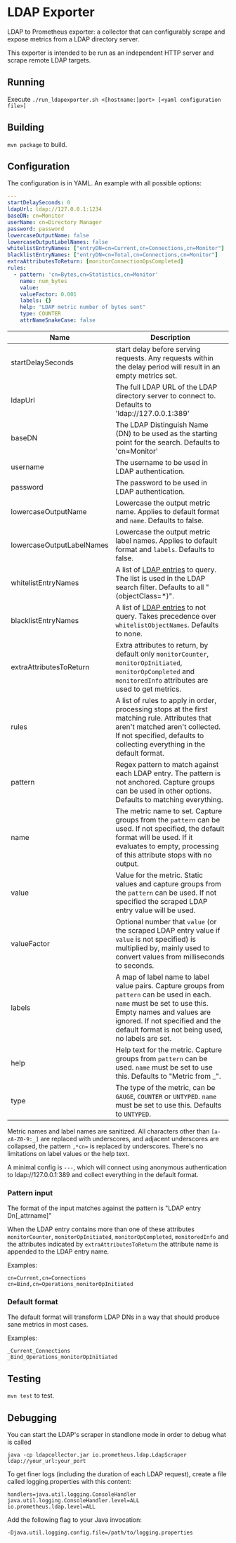 LDAP Exporter
=====

LDAP to Prometheus exporter: a collector that can configurably scrape and expose metrics from a LDAP directory server.

This exporter is intended to be run as an independent HTTP server and scrape remote LDAP targets.

## Running

Execute `./run_ldapexporter.sh <[hostname:]port> [<yaml configuration file>]` 

## Building

`mvn package` to build.

## Configuration
The configuration is in YAML. An example with all possible options:
```yaml
---
startDelaySeconds: 0
ldapUrl: ldap://127.0.0.1:1234
baseDN: cn=Monitor
userName: cn=Directory Manager
password: password
lowercaseOutputName: false
lowercaseOutputLabelNames: false
whitelistEntryNames: ["entryDN=cn=Current,cn=Connections,cn=Monitor"]
blacklistEntryNames: ["entryDN=cn=Total,cn=Connections,cn=Monitor"]
extraAttributesToReturn: [monitorConnectionOpsCompleted]
rules:
  - pattern: 'cn=Bytes,cn=Statistics,cn=Monitor'
    name: num_bytes
    value: 
    valueFactor: 0.001
    labels: {}
    help: "LDAP metric number of bytes sent"
    type: COUNTER
    attrNameSnakeCase: false
```
Name     | Description
---------|------------
startDelaySeconds | start delay before serving requests. Any requests within the delay period will result in an empty metrics set.
ldapUrl  | The full LDAP URL of the LDAP directory server to connect to. Defaults to 'ldap://127.0.0.1:389'
baseDN   | The LDAP Distinguish Name (DN) to be used as the starting point for the search. Defaults to 'cn=Monitor'
username | The username to be used in LDAP authentication.
password | The password to be used in LDAP authentication.
lowercaseOutputName | Lowercase the output metric name. Applies to default format and `name`. Defaults to false.
lowercaseOutputLabelNames | Lowercase the output metric label names. Applies to default format and `labels`. Defaults to false.
whitelistEntryNames | A list of [LDAP entries](https://tools.ietf.org/html/rfc4512#section-2.3) to query. The list is used in the LDAP search filter. Defaults to all "(objectClass=*)".
blacklistEntryNames | A list of [LDAP entries](https://tools.ietf.org/html/rfc4512#section-2.3) to not query. Takes precedence over `whitelistObjectNames`. Defaults to none.
extraAttributesToReturn | Extra attributes to return, by default only `monitorCounter`, `monitorOpInitiated`, `monitorOpCompleted` and `monitoredInfo` attributes are used to get metrics.
rules    | A list of rules to apply in order, processing stops at the first matching rule. Attributes that aren't matched aren't collected. If not specified, defaults to collecting everything in the default format.
pattern  | Regex pattern to match against each LDAP entry. The pattern is not anchored. Capture groups can be used in other options. Defaults to matching everything.
name     | The metric name to set. Capture groups from the `pattern` can be used. If not specified, the default format will be used. If it evaluates to empty, processing of this attribute stops with no output.
value    | Value for the metric. Static values and capture groups from the `pattern` can be used. If not specified the scraped LDAP entry value will be used.
valueFactor | Optional number that `value` (or the scraped LDAP entry value if `value` is not specified) is multiplied by, mainly used to convert values from milliseconds to seconds.
labels   | A map of label name to label value pairs. Capture groups from `pattern` can be used in each. `name` must be set to use this. Empty names and values are ignored. If not specified and the default format is not being used, no labels are set.
help     | Help text for the metric. Capture groups from `pattern` can be used. `name` must be set to use this. Defaults to "Metric from <LDAP entryDN>_<LDAP attribute>".
type     | The type of the metric, can be `GAUGE`, `COUNTER` or `UNTYPED`. `name` must be set to use this. Defaults to `UNTYPED`.

Metric names and label names are sanitized. All characters other than `[a-zA-Z0-9:_]` are replaced with underscores,
and adjacent underscores are collapsed, the pattern `,*cn=` is replaced by underscores. There's no limitations on label values or the help text.

A minimal config is `---`, which will connect using anonymous authentication to ldap://127.0.0.1:389 and collect everything in the default format.

### Pattern input
The format of the input matches against the pattern is "LDAP entry Dn[_attrname]"

When the LDAP entry contains more than one of these attributes `monitorCounter`, `monitorOpInitiated`, `monitorOpCompleted`, `monitoredInfo` and the attributes indicated by `extraAttributesToReturn` the attribute name is appended to the LDAP entry name. 

Examples:
```
cn=Current,cn=Connections
cn=Bind,cn=Operations_monitorOpInitiated
```

### Default format
The default format will transform LDAP DNs in a way that should produce sane metrics in most cases.

Examples:
```
_Current_Connections
_Bind_Operations_monitorOpInitiated
```

## Testing

`mvn test` to test.

## Debugging

You can start the LDAP's scraper in standlone mode in order to debug what is called 

`java -cp ldapcollector.jar io.prometheus.ldap.LdapScraper  ldap://your_url:your_port`

To get finer logs (including the duration of each LDAP request),
create a file called logging.properties with this content:

```
handlers=java.util.logging.ConsoleHandler
java.util.logging.ConsoleHandler.level=ALL
io.prometheus.ldap.level=ALL
```

Add the following flag to your Java invocation:

`-Djava.util.logging.config.file=/path/to/logging.properties`

